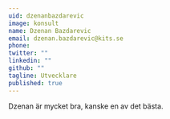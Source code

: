 ```yaml
---
uid: dzenanbazdarevic
image: konsult
name: Dzenan Bazdarevic
email: dzenan.bazdarevic@kits.se
phone: 
twitter: ""
linkedin: ""
github: ""
tagline: Utvecklare
published: true
---
```


Dzenan är mycket bra, kanske en av det bästa.
